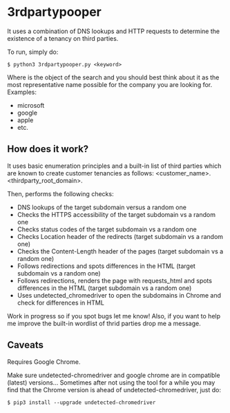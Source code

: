 # 3rdpartypooper

 It uses a combination of DNS lookups and HTTP requests to determine the existence of a tenancy on third parties.

 To run, simply do:

```
$ python3 3rdpartypooper.py <keyword> 
```

Where <keyword> is the object of the search and you should best think about it as the most representative name possible for the company you are looking for.
Examples:
- microsoft
- google
- apple
- etc.

## How does it work?

It uses basic enumeration principles and a built-in list of third parties which are known to create customer tenancies as follows: <customer_name>.<thirdparty_root_domain>.

Then, performs the following checks:
* DNS lookups of the target subdomain versus a random one
* Checks the HTTPS accessibility of the target subdomain vs a random one
* Checks status codes of the target subdomain vs a random one
* Checks Location header of the redirects (target subdomain vs a random one)
* Checks the Content-Length header of the pages (target subdomain vs a random one)
* Follows redirections and spots differences in the HTML (target subdomain vs a random one)
* Follows redirections, renders the page with requests_html and spots differences in the HTML (target subdomain vs a random one)
* Uses undetected_chromedriver to open the subdomains in Chrome and check for differences in HTML

Work in progress so if you spot bugs let me know!
Also, if you want to help me improve the built-in wordlist of thrid parties drop me a message.

## Caveats

Requires Google Chrome.

Make sure undetected-chromedriver and google chrome are in compatible (latest) versions... Sometimes after not using the tool for a while you may find that the Chrome version is ahead of undetected-chromedriver, just do:
```
$ pip3 install --upgrade undetected-chromedriver
```

